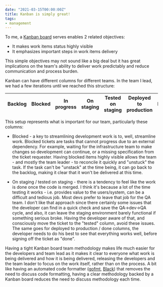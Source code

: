 ```yaml
---
date: "2021-03-15T00:00:00Z"
title: Kanban is simply great!
tags:
- management
---
```


To me, a [Kanban board](https://en.wikipedia.org/wiki/Kanban_board) serves enables 2 related objectives:

- It makes work items status highly visible
- It emphasizes important steps in work items delivery

This simple objectives may not sound like a big deal but it has great implications on the team's ability to deliver work predictably and reduce communication and process burden.

Kanban can have different columns for different teams. In the team I lead, we had a few iterations until we reached this structure:

Backlog | Blocked | In progress | On staging | Tested on staging | Deployed to production | Done
--------|---------|-------------|------------|-------------------|------------------------|------

This setup represents what is important for our team, particularly these columns:

- Blocked - a key to streamlining development work is to, well, streamline work. Blocked tickets are tasks that cannot progress due to an external dependency. For example, waiting for the infrastructure team to make changes so development can continue, or a missing specification from the ticket requester. Having blocked items highly visible allows the team - and mostly the team leader - to reconcile it quickly and "unstuck" the task. If the task can't be "unstack" at the time being, it can go back to the backlog, making it clear that it won't be delivered at this time.

- On staging / tested on staging - there is a tendency to feel like the work is done once the code is merged. I think it's because a lot of the time testing it works - i.e. provides value to the users/system, can be a difficult and tedious job. Most devs prefer to leave that job for the QA team. I don't like that approach since there certainly some issues that the developer can find in a quick check and save the QA->dev->QA cycle, and also, it can leave the staging environment barely functional if something serious broke. Having the developer aware of that, and consciously move the ticket to the "tested" column, avoid these issues. The same goes for deployed to production / done columns, the developer needs to do his best to see that everything works well, before signing off the ticket as "done".

Having a tight Kanban board team methodology makes life much easier for the developers and team lead as it makes it clear to everyone what work is being delivered and how it is being delivered, releasing the developers and the team leader to focus on the work itself, rather than on the process. A bit like having an automated code formatter ([gofmt](https://blog.golang.org/gofmt), [Black](https://black.readthedocs.io/en/stable/)) that removes the need to discuss code formatting, having a clear methodology backed by a Kanban board reduces the need to discuss methodology each time.
